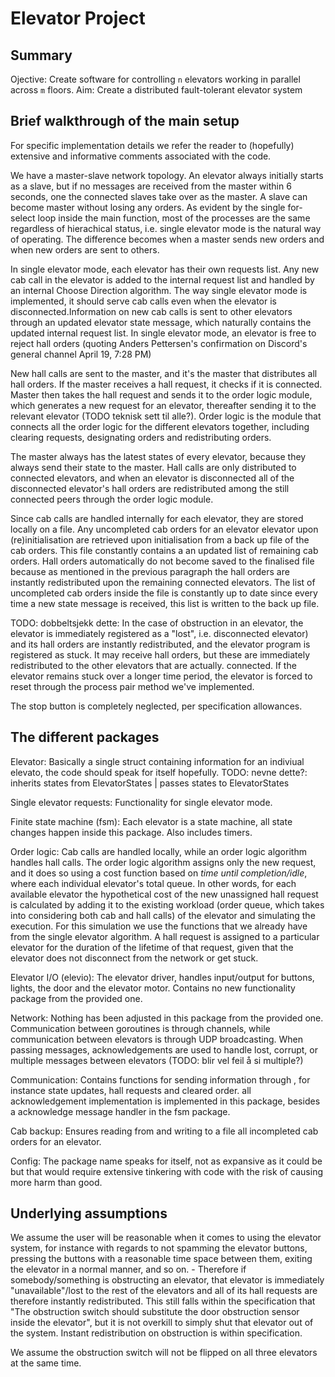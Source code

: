 Elevator Project
================

Summary 
-----------

Ojective: Create software for controlling `n` elevators working in parallel across `m` floors.
Aim: Create a distributed fault-tolerant elevator system


Brief walkthrough of the main setup
-----------
For specific implementation details we refer the reader to (hopefully) extensive and informative comments associated with the code.

We have a master-slave network topology. An elevator always initially starts as a slave, but if no messages are received from the master within 6 seconds, one the connected slaves take over as the master. A slave can become master without losing any orders. As evident by the single for-select loop inside the main function, most of the processes are the same regardless of hierachical status, i.e. single elevator mode is the natural way of operating. The difference becomes when a master sends new orders and when new orders are sent to others.

In single elevator mode, each elevator has their own requests list. Any new cab call in the elevator is added to the internal request list and handled by an internal Choose Direction algorithm. The way single elevator mode is implemented, it should serve cab calls even when the elevator is disconnected.Information on new cab calls is sent to other elevators through an updated elevator state message, which naturally contains the updated internal request list. In single elevator mode, an elevator is free to reject hall orders (quoting Anders Pettersen's confirmation on Discord's general channel April 19, 7:28 PM)

New hall calls are sent to the master, and it's the master that distributes all hall orders. If the master receives a hall request, it checks if it is connected. Master then takes the hall request and sends it to the order logic module, which generates a new request for an elevator, thereafter sending it to the relevant elevator (TODO teknisk sett til alle?). Order logic is the module that connects all the order logic for the different elevators together, including clearing requests, designating orders and redistributing orders.

The master always has the latest states of every elevator, because they always send their state to the master. Hall calls are only distributed to connected elevators, and when an elevator is disconnected all of the disconnected elevator's hall orders are redistributed among the still connected peers through the order logic module. 

Since cab calls are handled internally for each elevator, they are stored locally on a file. Any uncompleted cab orders for an elevator elevator upon (re)initialisation are retrieved upon initialisation from a back up file of the cab orders. This file constantly contains a an updated list of remaining cab orders. Hall orders automatically do not become saved to the finalised file because as mentioned in the previous paragraph the hall orders are instantly redistributed upon the remaining connected elevators. The list of uncompleted cab orders inside the file is constantly up to date since every time a new state message is received, this list is written to the back up file. 

TODO: dobbeltsjekk dette:
In the case of obstruction in an elevator, the elevator is immediately registered as a "lost", i.e. disconnected elevator) and its hall orders are instantly redistributed, and the elevator program is registered as stuck. It may receive hall orders, but these are immediately redistributed to the other elevators that are actually. connected. If the elevator remains stuck over a longer time period, the elevator is forced to reset through the process pair method we've implemented.

The stop button is completely neglected, per specification allowances.


The different packages
-----------
Elevator: 
Basically a single struct containing information for an indiviual elevato, the code should speak for itself hopefully. TODO: nevne dette?: inherits states from ElevatorStates | passes states to ElevatorStates

Single elevator requests:
Functionality for single elevator mode.

Finite state machine (fsm):
Each elevator is a state machine, all state changes happen inside this package. Also includes timers.

Order logic:
Cab calls are handled locally, while an order logic algorithm handles hall calls. The order logic algorithm assigns only the new request, and it does so using a cost function based on _time until completion/idle_, where each individual elevator's total queue. In other words, for each available elevator the hypothetical cost of the new unassigned hall request is calculated by adding it to the existing workload (order queue, which takes into considering both cab and hall calls) of the elevator and simulating the execution. For this simulation we use the functions that we already have from the single elevator algorithm. A hall request is assigned to a particular elevator for the duration of the lifetime of that request, given that the elevator does not disconnect from the network or get stuck. 

Elevator I/O (elevio):
The elevator driver, handles input/output for buttons, lights, the door and the elevator motor. Contains no new functionality package from the provided one.

Network: 
Nothing has been adjusted in this package from the provided one. Communication between goroutines is through channels, while communication between elevators is through UDP broadcasting. When passing messages, acknowledgements are used to handle lost, corrupt, or multiple messages between elevators (TODO: blir vel feil å si multiple?)

Communication:
Contains functions for sending information through , for instance state updates, hall requests and cleared order. all acknowledgement implementation is implemented in this package, besides a acknowledge message handler in the fsm package.

Cab backup: 
Ensures reading from and writing to a file all incompleted cab orders for an elevator.

Config:
The package name speaks for itself, not as expansive as it could be but that would require extensive tinkering with code with the risk of causing more harm than good.


Underlying assumptions
-----------
We assume the user will be reasonable when it comes to using the elevator system, for instance with regards to not spamming the elevator buttons, pressing the buttons with a reasonable time space between them, exiting the elevator in a normal manner, and so on.
	- Therefore if somebody/something is obstructing an elevator, that elevator is immediately "unavailable"/lost to the rest of the elevators and all of its hall requests are therefore instantly redistributed. This still falls within the specification that "The obstruction switch should substitute the door obstruction sensor inside the elevator", but it is not overkill to simply shut that elevator out of the system.
	Instant redistribution on obstruction is within specification.

We assume the obstruction switch will not be flipped on all three elevators at the same time.